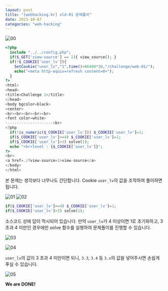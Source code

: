 ```yaml
---
layout: post
title: "[webhacking.kr] old-01 문제풀이"
date: 2023-10-07
categories: "web-hacking"
---
```

![00](/hacking/assets/images/webhackingkr/old-01/00.png)

```php
<?php
  include "../../config.php";
  if($_GET['view-source'] == 1){ view_source(); }
  if(!$_COOKIE['user_lv']){
    SetCookie("user_lv","1",time()+86400*30,"/challenge/web-01/");
    echo("<meta http-equiv=refresh content=0>");
  }
?>
<html>
<head>
<title>Challenge 1</title>
</head>
<body bgcolor=black>
<center>
<br><br><br><br><br>
<font color=white>
---------------------<br>
<?php
  if(!is_numeric($_COOKIE['user_lv'])) $_COOKIE['user_lv']=1;
  if($_COOKIE['user_lv']>=4) $_COOKIE['user_lv']=1;
  if($_COOKIE['user_lv']>3) solve(1);
  echo "<br>level : {$_COOKIE['user_lv']}";
?>
<br>
<a href=./?view-source=1>view-source</a>
</body>
</html>
```

본 문제는 생각보다 너무나도 간단합니다. Cookie `user_lv`의 값을 조작하여 풀이하면 됩니다.  

![01](/hacking/assets/images/webhackingkr/old-01/01.png)
![02](/hacking/assets/images/webhackingkr/old-01/02.png)

```php
if($_COOKIE['user_lv']>=4) $_COOKIE['user_lv']=1;
if($_COOKIE['user_lv']>3) solve(1);
```

소스코드 상에 답이 적시되어 있습니다. 만약 `user_lv`가 4 이상이면 1로 초기화하고, 3 초과 4 미만인 경우에만 solve 함수를 실행하여 문제풀이를 진행할 수 있습니다.

![03](/hacking/assets/images/webhackingkr/old-01/03.png)

![04](/hacking/assets/images/webhackingkr/old-01/04.png)

`user_lv`의 값이 3 초과 4 미만이면 되니, `3.3`, `3.4` 등 `3.x`의 값을 넣어주시면 손쉽게 푸실 수 있습니다.

![05](/hacking/assets/images/webhackingkr/old-01/05.png)

**We are DONE!**